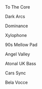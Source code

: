 To The Core

Dark Arcs

Dominance

Xylophone

90s Mellow Pad

Angel Valley

Atonal UK Bass

Cars Sync

Bela Vocce